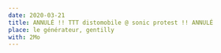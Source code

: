 ```yaml
---
date: 2020-03-21
title: ANNULÉ !! TTT distomobile @ sonic protest !! ANNULÉ
place: le générateur, gentilly
with: 2Mo
---
```


